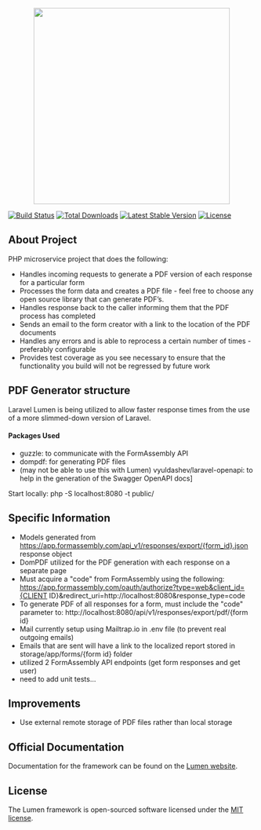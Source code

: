 <p align="center"><img src="https://www.formassembly.com/wp-content/uploads/2019/11/fa-logo@2x.png" width="400"></p>

[![Build Status](https://travis-ci.org/mbjacket81/formassembly-pdf-service.svg)](https://travis-ci.org/mbjacket81/formassembly-pdf-service)
[![Total Downloads](https://poser.pugx.org/mbjacket81/formassembly-pdf-service/d/total.svg)](https://packagist.org/packages/mbjacket81/formassembly-pdf-service)
[![Latest Stable Version](https://poser.pugx.org/mbjacket81/formassembly-pdf-service/v/stable.svg)](https://packagist.org/packages/mbjacket81/formassembly-pdf-service)
[![License](https://poser.pugx.org/mbjacket81/formassembly-pdf-service/license.svg)](https://packagist.org/packages/mbjacket81/formassembly-pdf-service)

## About Project

PHP microservice project that does the following:

- Handles incoming requests to generate a PDF version of each response for a particular form
- Processes the form data and creates a PDF file - feel free to choose any open source library that can generate PDF’s.
- Handles response back to the caller informing them that the PDF process has completed
- Sends an email to the form creator with a link to the location of the PDF documents
- Handles any errors and is able to reprocess a certain number of times - preferably configurable
- Provides test coverage as you see necessary to ensure that the functionality you build will not be regressed by future work

## PDF Generator structure

Laravel Lumen is being utilized to allow faster response times from the use of a more slimmed-down version of Laravel.

#### Packages Used

- guzzle:  to communicate with the FormAssembly API
- dompdf:  for generating PDF files
- (may not be able to use this with Lumen) vyuldashev/laravel-openapi:  to help in the generation of the Swagger OpenAPI docs]

Start locally: php -S localhost:8080 -t public/

## Specific Information

- Models generated from https://app.formassembly.com/api_v1/responses/export/{form_id}.json response object
- DomPDF utilized for the PDF generation with each response on a separate page
- Must acquire a "code" from FormAssembly using the following:
https://app.formassembly.com/oauth/authorize?type=web&client_id={CLIENT ID}&redirect_uri=http://localhost:8080&response_type=code
- To generate PDF of all responses for a form, must include the "code" parameter to: http://localhost:8080/api/v1/responses/export/pdf/{form id}
- Mail currently setup using Mailtrap.io in .env file (to prevent real outgoing emails)
- Emails that are sent will have a link to the localized report stored in storage/app/forms/{form id} folder
- utilized 2 FormAssembly API endpoints (get form responses and get user)
- need to add unit tests...

## Improvements

- Use external remote storage of PDF files rather than local storage


## Official Documentation

Documentation for the framework can be found on the [Lumen website](https://lumen.laravel.com/docs).

## License

The Lumen framework is open-sourced software licensed under the [MIT license](https://opensource.org/licenses/MIT).

